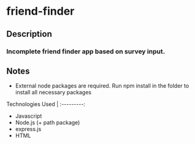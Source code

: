 # friend-finder

## Description
### Incomplete friend finder app based on survey input.

## Notes
* External node packages are required. Run npm install in the folder to install all necessary packages

Technologies Used |
:---------:
* Javascript
* Node.js (+ path package)
* express.js
* HTML